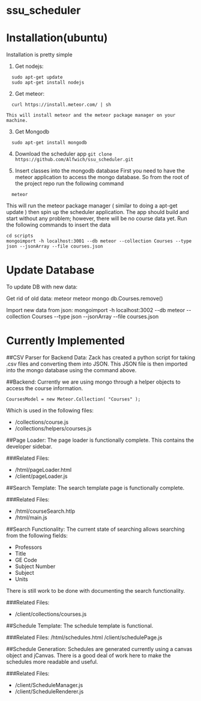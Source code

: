 ssu_scheduler
=============


Installation(ubuntu)
============

Installation is pretty simple

  1. Get nodejs:
  ```
    sudo apt-get update
    sudo apt-get install nodejs
  ```

  2. Get meteor:
  ```
    curl https://install.meteor.com/ | sh
  ```
    This will install meteor and the meteor package manager on your machine.

  3. Get Mongodb
  ```
    sudo apt-get install mongodb
  ```

  4. Download the scheduler app
    ```
    git clone https://github.com/Alfwich/ssu_scheduler.git
    ```

  5. Insert classes into the mongodb database
  First you need to have the meteor application to access the mongo database. So from the root of the project repo run the following command
  ```
    meteor
  ```

  This will run the meteor package manager ( similar to doing a apt-get update ) then spin up the scheduler application.
  The app should build and start without any problem; however, there will be no course data yet. Run the following commands to insert the data
  ```
  cd scripts
  mongoimport -h localhost:3001 --db meteor --collection Courses --type json --jsonArray --file courses.json
  ```

Update Database
===============

To update DB with new data:

Get rid of old data:
meteor
meteor mongo
db.Courses.remove()

Import new data from json:
mongoimport -h localhost:3002 --db meteor --collection Courses --type json --jsonArray --file courses.json

Currently Implemented
=====================

##CSV Parser for Backend Data: 
Zack has created a python script for taking .csv files and converting them into JSON.
This JSON file is then imported into the mongo database using the command above.

##Backend: 
Currently we are using mongo through a helper objects to access the course information. 

```
CoursesModel = new Meteor.Collection( "Courses" );
```

Which is used in the following files:

+ /collections/course.js
+ /collections/helpers/courses.js

##Page Loader:
The page loader is functionally complete. This contains the developer sidebar.

###Related Files:
+ /html/pageLoader.html
+ /client/pageLoader.js

##Search Template:
The search template page is functionally complete.

###Related Files:
+ /html/courseSearch.htlp
+ /html/main.js

##Search Functionality:
The current state of searching allows searching from the following fields:
+ Professors
+ Title
+ GE Code
+ Subject Number
+ Subject
+ Units

There is still work to be done with documenting the search functionality.

###Related Files:
+ /client/collections/courses.js

##Schedule Template:
The schedule template is functional. 

###Related Files:
/html/schedules.html
/client/schedulePage.js

##Schedule Generation:
Schedules are generated currently using a canvas object and jCanvas. There is a good deal of work here to make the schedules more readable and useful.

###Related Files:
+ /client/ScheduleManager.js
+ /client/ScheduleRenderer.js 
